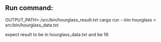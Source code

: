 ## Run command:
OUTPUT_PATH=./src/bin/hourglass_result.txt cargo run --bin hourglass < src/bin/hourglass_data.txt

expect result to be in hourglass_data.txt and be 19.